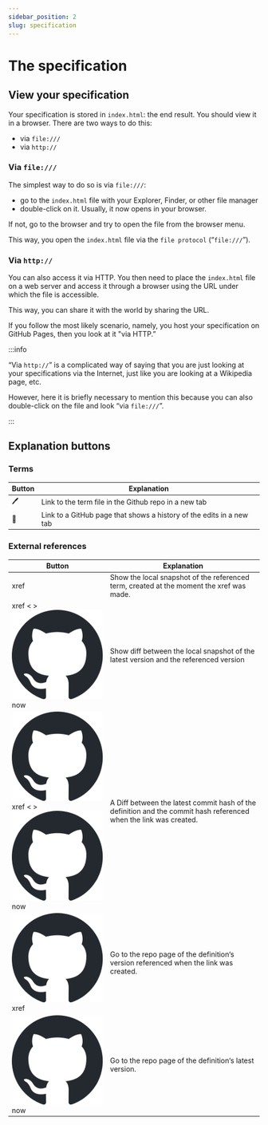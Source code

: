 ```yaml
---
sidebar_position: 2
slug: specification
---
```


# The specification

## View your specification

Your specification is stored in `index.html`: the end result. You should view it in a browser. There are two ways to do this:

- via `file:///`
- via `http://`

### Via `file:///`

The simplest way to do so is via `file:///`:
- go to the `index.html` file with your Explorer, Finder, or other file manager
- double-click on it. Usually, it now opens in your browser.

If not, go to the browser and try to open the file from the browser menu.

This way, you open the `index.html` file via the `file protocol` (“`file:///`”).

### Via `http://`

You can also access it via HTTP. You then need to place the `index.html` file on a web server and access it through a browser using the URL under which the file is accessible.

This way, you can share it with the world by sharing the URL.

If you follow the most likely scenario, namely, you host your specification on GitHub Pages, then you look at it "via HTTP.”

:::info

“Via `http://`” is a complicated way of saying that you are just looking at your specifications via the Internet, just like you are looking at a Wikipedia page, etc.

However, here it is briefly necessary to mention this because you can also double-click on the file and look “via `file:///`”.

:::

## Explanation buttons

### Terms

| Button | Explanation |
|-|-|
| <span className='button-style-imitation'>🖊️</span> | Link to the term file in the Github repo in a new tab |
| <span className='button-style-imitation'>📅</span> | Link to a GitHub page that shows a history of the edits in a new tab |

### External references

| Button | Explanation |
|-|-|
| <span className='button-style-imitation'>xref</span>         | Show the local snapshot of the referenced term, created at the moment the xref was made. |
| <span className='button-style-imitation'>xref < > ![GitHub Mark](/img/github-mark.svg) now</span>  | Show diff between the local snapshot of the latest version and the referenced version |
| <span className='button-style-imitation'>![GitHub Mark](/img/github-mark.svg) xref < > ![GitHub Mark](/img/github-mark.svg) now</span> | A Diff between the latest commit hash of the definition and the commit hash referenced when the link was created. |
| <span className='button-style-imitation'>![GitHub Mark](/img/github-mark.svg) xref</span>         | Go to the repo page of the definition‘s version referenced when the link was created. |
| <span className='button-style-imitation'>![GitHub Mark](/img/github-mark.svg) now</span>          | Go to the repo page of the definition‘s latest version. |
